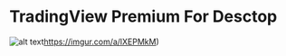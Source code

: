 # TradingView Premium For Desctop
![alt text](https://imgur.com/a/lXEPMkM)https://imgur.com/a/lXEPMkM)
